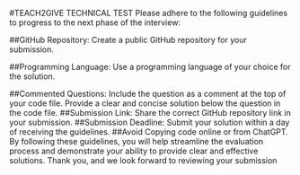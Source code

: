#TEACH2GIVE TECHNICAL TEST
Please adhere to the following guidelines to progress to the next phase of the
interview:

##GitHub Repository:
Create a public GitHub repository for your submission.

##Programming Language:
Use a programming language of your choice for the solution.

##Commented Questions:
Include the question as a comment at the top of your code file.
Provide a clear and concise solution below the question in the code file.
##Submission Link:
Share the correct GitHub repository link in your submission.
##Submission Deadline:
Submit your solution within a day of receiving the guidelines.
##Avoid Copying code online or from ChatGPT.
By following these guidelines, you will help streamline the evaluation process and
demonstrate your ability to provide clear and effective solutions. Thank you, and
we look forward to reviewing your submission
